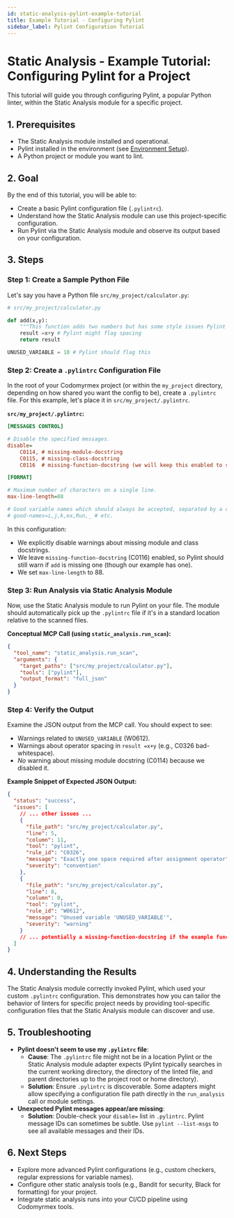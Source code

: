 ```yaml
---
id: static-analysis-pylint-example-tutorial
title: Example Tutorial - Configuring Pylint
sidebar_label: Pylint Configuration Tutorial
---
```


# Static Analysis - Example Tutorial: Configuring Pylint for a Project

This tutorial will guide you through configuring Pylint, a popular Python linter, within the Static Analysis module for a specific project.

## 1. Prerequisites

- The Static Analysis module installed and operational.
- Pylint installed in the environment (see [Environment Setup](../../../../development/environment-setup.md)).
- A Python project or module you want to lint.

## 2. Goal

By the end of this tutorial, you will be able to:
- Create a basic Pylint configuration file (`.pylintrc`).
- Understand how the Static Analysis module can use this project-specific configuration.
- Run Pylint via the Static Analysis module and observe its output based on your configuration.

## 3. Steps

### Step 1: Create a Sample Python File

Let's say you have a Python file `src/my_project/calculator.py`:

```python
# src/my_project/calculator.py

def add(x,y):
    """This function adds two numbers but has some style issues Pylint might catch."""
    result =x+y # Pylint might flag spacing
    return result

UNUSED_VARIABLE = 10 # Pylint should flag this
```

### Step 2: Create a `.pylintrc` Configuration File

In the root of your Codomyrmex project (or within the `my_project` directory, depending on how shared you want the config to be), create a `.pylintrc` file. For this example, let's place it in `src/my_project/.pylintrc`.

**`src/my_project/.pylintrc`:**
```ini
[MESSAGES CONTROL]

# Disable the specified messages.
disable=
    C0114, # missing-module-docstring
    C0115, # missing-class-docstring
    C0116  # missing-function-docstring (we will keep this enabled to see it flag 'add')

[FORMAT]

# Maximum number of characters on a single line.
max-line-length=88

# Good variable names which should always be accepted, separated by a comma
# good-names=i,j,k,ex,Run,_ # etc.
```
In this configuration:
- We explicitly disable warnings about missing module and class docstrings.
- We leave `missing-function-docstring` (C0116) enabled, so Pylint should still warn if `add` is missing one (though our example has one).
- We set `max-line-length` to 88.

### Step 3: Run Analysis via Static Analysis Module

Now, use the Static Analysis module to run Pylint on your file. The module should automatically pick up the `.pylintrc` file if it's in a standard location relative to the scanned files.

**Conceptual MCP Call (using `static_analysis.run_scan`):**
```json
{
  "tool_name": "static_analysis.run_scan",
  "arguments": {
    "target_paths": ["src/my_project/calculator.py"],
    "tools": ["pylint"],
    "output_format": "full_json"
  }
}
```

### Step 4: Verify the Output

Examine the JSON output from the MCP call. You should expect to see:
- Warnings related to `UNUSED_VARIABLE` (W0612).
- Warnings about operator spacing in `result =x+y` (e.g., C0326 bad-whitespace).
- *No* warning about missing module docstring (C0114) because we disabled it.

**Example Snippet of Expected JSON Output:**
```json
{
  "status": "success",
  "issues": [
    // ... other issues ...
    {
      "file_path": "src/my_project/calculator.py",
      "line": 5,
      "column": 11,
      "tool": "pylint",
      "rule_id": "C0326", 
      "message": "Exactly one space required after assignment operator", 
      "severity": "convention"
    },
    {
      "file_path": "src/my_project/calculator.py",
      "line": 8,
      "column": 0,
      "tool": "pylint",
      "rule_id": "W0612",
      "message": "Unused variable 'UNUSED_VARIABLE'",
      "severity": "warning"
    }
    // ... potentially a missing-function-docstring if the example function's docstring was insufficient or malformed
  ]
}
```

## 4. Understanding the Results

The Static Analysis module correctly invoked Pylint, which used your custom `.pylintrc` configuration. This demonstrates how you can tailor the behavior of linters for specific project needs by providing tool-specific configuration files that the Static Analysis module can discover and use.

## 5. Troubleshooting

- **Pylint doesn't seem to use my `.pylintrc` file**:
  - **Cause**: The `.pylintrc` file might not be in a location Pylint or the Static Analysis module adapter expects (Pylint typically searches in the current working directory, the directory of the linted file, and parent directories up to the project root or home directory).
  - **Solution**: Ensure `.pylintrc` is discoverable. Some adapters might allow specifying a configuration file path directly in the `run_analysis` call or module settings.
- **Unexpected Pylint messages appear/are missing**:
  - **Solution**: Double-check your `disable=` list in `.pylintrc`. Pylint message IDs can sometimes be subtle. Use `pylint --list-msgs` to see all available messages and their IDs.

## 6. Next Steps

- Explore more advanced Pylint configurations (e.g., custom checkers, regular expressions for variable names).
- Configure other static analysis tools (e.g., Bandit for security, Black for formatting) for your project.
- Integrate static analysis runs into your CI/CD pipeline using Codomyrmex tools. 